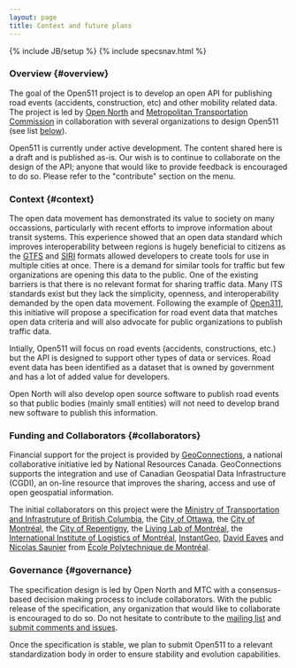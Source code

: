 ```yaml
---
layout: page
title: Context and future plans
---
```

{% include JB/setup %}
{% include specsnav.html %}

### Overview {#overview}

The goal of the Open511 project is to develop an open API for publishing road events (accidents, construction, etc) and other mobility related data. The project is led by [Open North](http://opennorth.ca) and [Metropolitan Transportation Commission](http://www.mtc.ca.gov/) in collaboration with several organizations to design Open511 (see list [below](#collaborators)).

Open511 is currently under active development. The content shared here is a draft and is published as-is. Our wish is to continue to collaborate on the design of the API; anyone that would like to provide feedback is encouraged to do so. Please refer to the "contribute" section on the menu.

### Context {#context}

The open data movement has demonstrated its value to society on many occassions, particularly with recent efforts to improve information about transit systems. This experience showed that an open data standard which improves interoperability between regions is hugely beneficial to citizens as the [GTFS](https://developers.google.com/transit/gtfs/) and [SIRI](http://www.kizoom.com/standards/siri/overview.htm) formats allowed developers to create tools for use in multiple cities at once. There is a demand for similar tools for traffic but few organizations are opening this data to the public. One of the existing barriers is that there is no relevant format for sharing traffic data. Many ITS standards exist but they lack the simplicity, openness, and interoperability demanded by the open data movement. Following the example of [Open311](http://open311.org/), this initiative will propose a specification for road event data that matches open data criteria and will also advocate for public organizations to publish traffic data.

Intially, Open511 will focus on road events (accidents, constructions, etc.) but the API is designed to support other types of data or services. Road event data has been identified as a dataset that is owned by government and has a lot of added value for developers.

Open North will also develop open source software to publish road events so that public bodies (mainly small entities) will not need to develop brand new software to publish this information.

### Funding and Collaborators {#collaborators}

Financial support for the project is provided by [GeoConnections](http://geoconnections.nrcan.gc.ca/), a national collaborative initiative led by National Resources Canada. GeoConnections supports the integration and use of Canadian Geospatial Data Infrastructure (CGDI), an on-line resource that improves the sharing, access and use of open geospatial information.

The initial collaborators on this project were the [Ministry of Transportation and Infrastruture of British Columbia](http://www.gov.bc.ca/tran/), the [City of Ottawa](http://ottawa.ca/), the [City of Montréal](http://ville.montreal.qc.ca/), the [City of Repentigny](http://www.ville.repentigny.qc.ca/), the [Living Lab of Montréal](http://www.livinglabmontreal.org/), the [International Institute of Logistics of Montréal](http://www.iilm.ca/), [InstantGeo](http://www.instantgeo.com/), [David Eaves](http://eaves.ca/) and [Nicolas Saunier](http://n.saunier.free.fr/saunier/) from [École Polytechnique de Montréal](http://www.polymtl.ca/). 

### Governance {#governance}

The specification design is led by Open North and MTC with a consensus-based decision making process to include collaborators. With the public release of the specification, any organization that would like to collaborate is encouraged to do so. Do not hesitate to contribute to the [mailing list](https://groups.google.com/forum/?fromgroups#!forum/open511) and [submit comments and issues](https://github.com/opennorth/Open511API/issues).

Once the specification is stable, we plan to submit Open511 to a relevant standardization body in order to ensure stability and evolution capabilities.
